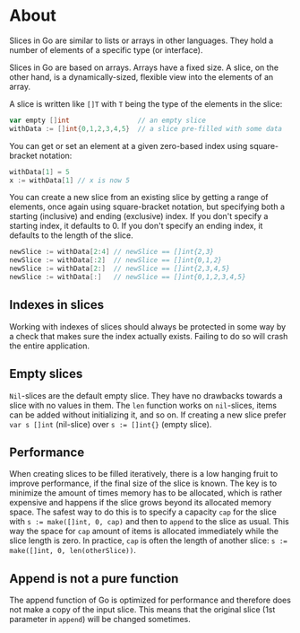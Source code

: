 # About

Slices in Go are similar to lists or arrays in other languages.
They hold a number of elements of a specific type (or interface).

Slices in Go are based on arrays.
Arrays have a fixed size.
A slice, on the other hand, is a dynamically-sized, flexible view into the elements of an array.

A slice is written like `[]T` with `T` being the type of the elements in the slice:

```go
var empty []int                 // an empty slice
withData := []int{0,1,2,3,4,5}  // a slice pre-filled with some data
```

You can get or set an element at a given zero-based index using square-bracket notation:

```go
withData[1] = 5
x := withData[1] // x is now 5
```

You can create a new slice from an existing slice by getting a range of elements, once again using square-bracket notation, but specifying both a starting (inclusive) and ending (exclusive) index.
If you don't specify a starting index, it defaults to 0.
If you don't specify an ending index, it defaults to the length of the slice.

```go
newSlice := withData[2:4] // newSlice == []int{2,3}
newSlice := withData[:2]  // newSlice == []int{0,1,2}
newSlice := withData[2:]  // newSlice == []int{2,3,4,5}
newSlice := withData[:]   // newSlice == []int{0,1,2,3,4,5}
```

## Indexes in slices

Working with indexes of slices should always be protected in some way by a check that makes sure the index actually exists.
Failing to do so will crash the entire application.

## Empty slices

`Nil`-slices are the default empty slice. They have no drawbacks towards a slice with no values in them.
The `len` function works on `nil`-slices, items can be added without initializing it, and so on.
If creating a new slice prefer `var s []int` (nil-slice) over `s := []int{}` (empty slice).

## Performance

When creating slices to be filled iteratively, there is a low hanging fruit to improve performance, if the final size of the slice is known.
The key is to minimize the amount of times memory has to be allocated, which is rather expensive and happens if the slice grows beyond its allocated memory space.
The safest way to do this is to specify a capacity `cap` for the slice with `s := make([]int, 0, cap)` and then to `append` to the slice as usual.
This way the space for `cap` amount of items is allocated immediately while the slice length is zero.
In practice, `cap` is often the length of another slice: `s := make([]int, 0, len(otherSlice))`.

## Append is not a pure function

The append function of Go is optimized for performance and therefore does not make a copy of the input slice.
This means that the original slice (1st parameter in `append`) will be changed sometimes.

